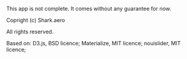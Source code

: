 This app is not complete. It comes without any guarantee for now.

Copright (c) Shark.aero

All rights reserved.

Based on:
D3.js, BSD licence;
Materialize, MIT licence;
nouislider, MIT licence;


